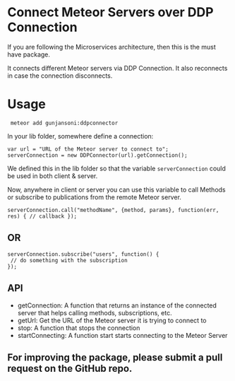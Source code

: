 # Connect Meteor Servers over DDP Connection

If you are following the Microservices architecture, then this is the must have package.

It connects different Meteor servers via DDP Connection. It also reconnects in case the connection disconnects.

# Usage

`` meteor add gunjansoni:ddpconnector``

In your lib folder, somewhere define a connection:

```
var url = "URL of the Meteor server to connect to";
serverConnection = new DDPConnector(url).getConnection();
```

We defined this in the lib folder so that the variable `serverConnection` could be used in both client & server.

Now, anywhere in client or server you can use this variable to call Methods or subscribe to publications from the remote Meteor server.

```
serverConnection.call("methodName", {method, params}, function(err, res) { // callback });
```
##  OR
```
serverConnection.subscribe("users", function() {
 // do something with the subscription
});
```

## API

- getConnection: A function that returns an instance of the connected server that helps calling methods, subscriptions, etc.
- getUrl: Get the URL of the Meteor server it is trying to connect to
- stop: A function that stops the connection
- startConnecting: A function start starts connecting to the Meteor Server


## For improving the package, please submit a pull request on the GitHub repo.
